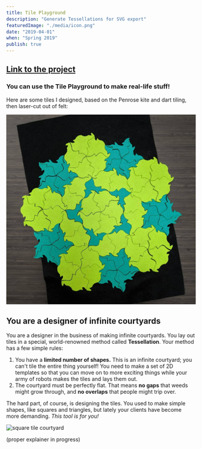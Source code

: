 ```yaml
---
title: Tile Playground
description: "Generate Tessellations for SVG export"
featuredImage: "./media/icon.png"
date: "2019-04-01"
when: "Spring 2019"
publish: true
---
```


## [Link to the project](https://shefalinayak.github.io/tile-playground/)

### You can use the Tile Playground to make real-life stuff!

Here are some tiles I designed, based on the Penrose kite and dart tiling, then laser-cut out of felt:

![lasercut penrose tiles](./media/penrose-felt.png)

## You are a designer of infinite courtyards

You are a designer in the business of making infinite courtyards. You lay out tiles in a special, world-renowned method called **Tessellation**. Your method has a few simple rules:

1. You have a **limited number of shapes.** This is an infinite courtyard; you can't tile the entire thing yourself! You need to make a set of 2D templates so that you can move on to more exciting things while your army of robots makes the tiles and lays them out.
2. The courtyard must be perfectly flat. That means **no gaps** that weeds might grow through, and **no overlaps** that people might trip over.

The hard part, of course, is designing the tiles. You used to make simple shapes, like squares and triangles, but lately your clients have become more demanding. *This tool is for you!*

![square tile courtyard](./media/square-tiles.jpg)

(proper explainer in progress)
